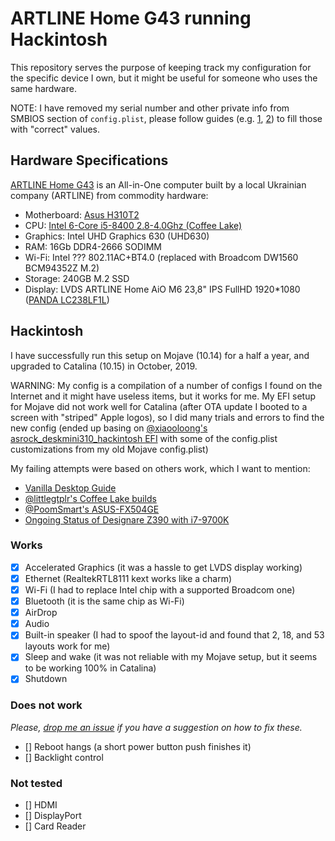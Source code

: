 # ARTLINE Home G43 running Hackintosh

This repository serves the purpose of keeping track my configuration for the specific device I own, but it might be useful for someone who uses the same hardware.

NOTE: I have removed my serial number and other private info from SMBIOS section
of `config.plist`, please follow guides (e.g.
[1](https://www.tonymacx86.com/threads/guide-how-to-configure-your-systems-smbios-correctly.198155/),
[2](https://www.macobserver.com/tips/deep-dive/hackintosh-messages/)) to fill
those with "correct" values.

## Hardware Specifications

[ARTLINE Home G43](http://artline.ua/kompyutery-artline/%D0%BC%D0%BE%D0%BD%D0%BE%D0%B1%D0%BB%D0%BE%D0%BA-artline-home-g43-g43v03-detail)
is an All-in-One computer built by a local Ukrainian company (ARTLINE) from commodity hardware:

* Motherboard: [Asus H310T2](https://www.asus.com/Motherboards/PRIME-H310T-R2-0/)
* CPU: [Intel 6-Core i5-8400 2.8-4.0Ghz (Coffee Lake)](https://ark.intel.com/content/www/us/en/ark/products/126687/intel-core-i5-8400-processor-9m-cache-up-to-4-00-ghz.html)
* Graphics: Intel UHD Graphics 630 (UHD630)
* RAM: 16Gb DDR4-2666 SODIMM
* Wi-Fi: Intel ??? 802.11AC+BT4.0 (replaced with Broadcom DW1560 BCM94352Z M.2)
* Storage: 240GB M.2 SSD
* Display: LVDS ARTLINE Home AiO M6 23,8" IPS FullHD 1920*1080 ([PANDA LC238LF1L](http://www.panelook.com/LC238LF1L_PANDA_23.8_CELL_overview_28791.html))

## Hackintosh

I have successfully run this setup on Mojave (10.14) for a half a year, and
upgraded to Catalina (10.15) in October, 2019.

WARNING: My config is a compilation of a number of configs I found on the
Internet and it might have useless items, but it works for me. My EFI setup for
Mojave did not work well for Catalina (after OTA update I booted to a screen
with "striped" Apple logos), so I did many trials and errors to find the new
config (ended up basing on [@xiaooloong's asrock_deskmini310_hackintosh
EFI](https://github.com/xiaooloong/asrock_deskmini310_hackintosh) with some of
the config.plist customizations from my old Mojave config.plist)

My failing attempts were based on others work, which I want to mention:

* [Vanilla Desktop Guide](https://hackintosh.gitbook.io/-r-hackintosh-vanilla-desktop-guide/config.plist-per-hardware/coffee-lake)
* [@littlegtplr's Coffee Lake builds](https://github.com/littlegtplr/Hackintosh-Clover-folder-for-Coffee-Lake-builds)
* [@PoomSmart's ASUS-FX504GE](https://github.com/PoomSmart/ASUS-FX504GE-Hackintosh)
* [Ongoing Status of Designare Z390 with i7-9700K](https://www.tonymacx86.com/threads/success-ongoing-status-of-designare-z390-with-i7-9700k.266065/)

### Works

* [x] Accelerated Graphics (it was a hassle to get LVDS display working)
* [x] Ethernet (RealtekRTL8111 kext works like a charm)
* [x] Wi-Fi (I had to replace Intel chip with a supported Broadcom one)
* [x] Bluetooth (it is the same chip as Wi-Fi)
* [x] AirDrop
* [x] Audio
* [x] Built-in speaker (I had to spoof the layout-id and found that 2, 18, and 53 layouts work for me)
* [x] Sleep and wake (it was not reliable with my Mojave setup, but it seems to be working 100% in Catalina)
* [x] Shutdown

### Does not work

*Please, [drop me an issue](https://github.com/frol/hackintosh-ARTLINE-Home-G43-Asus-H310T2-UHD630/issues) if you have a suggestion on how to fix these.*

* [] Reboot hangs (a short power button push finishes it)
* [] Backlight control

### Not tested

* [] HDMI
* [] DisplayPort
* [] Card Reader
